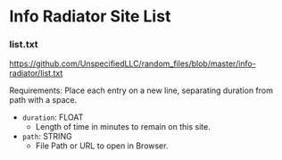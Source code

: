 # Info Radiator Site List

### list.txt

https://github.com/UnspecifiedLLC/random_files/blob/master/info-radiator/list.txt

Requirements:
    Place each entry on a new line, separating duration from path with a space.

- `duration`: FLOAT
    - Length of time in minutes to remain on this site.
- `path`: STRING
    - File Path or URL to open in Browser.
